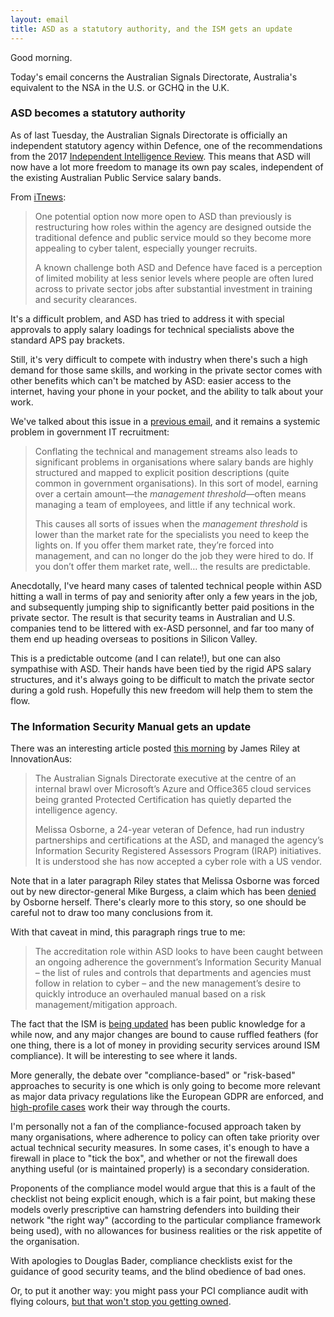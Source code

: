 ```yaml
---
layout: email
title: ASD as a statutory authority, and the ISM gets an update
---
```


Good morning.

Today's email concerns the Australian Signals Directorate, Australia's equivalent to the NSA in the U.S. or GCHQ in the U.K.


### ASD becomes a statutory authority

As of last Tuesday, the Australian Signals Directorate is officially an independent statutory agency within Defence, one of the recommendations from the 2017 [Independent Intelligence Review](https://www.pmc.gov.au/national-security/2017-independent-intelligence-review). This means that ASD will now have a lot more freedom to manage its own pay scales, independent of the existing Australian Public Service salary bands.

From [iTnews](https://itnews.com.au/news/asd-chief-frets-over-cyber-recruits-496523):

>One potential option now more open to ASD than previously is restructuring how roles within the agency are designed outside the traditional defence and public service mould so they become more appealing to cyber talent, especially younger recruits.
>
>A known challenge both ASD and Defence have faced is a perception of limited mobility at less senior levels where people are often lured across to private sector jobs after substantial investment in training and security clearances.

It's a difficult problem, and ASD has tried to address it with special approvals to apply salary loadings for technical specialists above the standard APS pay brackets. 

Still, it's very difficult  to compete with industry when there's such a high demand for those same skills, and working in the private sector comes with other benefits which can't be matched by ASD: easier access to the internet, having your phone in your pocket, and the ability to talk about your work.

We've talked about this issue in a [previous email](https://markeldo.com/Email-update-Tweetstorms-Technical-vs-management-and-blockchain-authentication/), and it remains a systemic problem in government IT recruitment:

>Conflating the technical and management streams also leads to significant problems in organisations where salary bands are highly structured and mapped to explicit position descriptions (quite common in government organisations). In this sort of model, earning over a certain amount—the _management threshold_—often means managing a team of employees, and little if any technical work.
>
>This causes all sorts of issues when the _management threshold_ is lower than the market rate for the specialists you need to keep the lights on. If you offer them market rate, they’re forced into management, and can no longer do the job they were hired to do. If you don’t offer them market rate, well… the results are predictable.

Anecdotally, I've heard many cases of talented technical people within ASD hitting a wall in terms of pay and seniority after only a few years in the job, and subsequently jumping ship to significantly better paid positions in the private sector. The result is that security teams in Australian and U.S. companies tend to be littered with ex-ASD personnel, and far too many of them end up heading overseas to positions in Silicon Valley.

This is a predictable outcome (and I can relate!), but one can also sympathise with ASD. Their hands have been tied by the rigid APS salary structures, and it's always going to be difficult to match the private sector during a gold rush. Hopefully this new freedom will help them to stem the flow.

### The Information Security Manual gets an update

There was an interesting article posted [this morning](https://www.innovationaus.com/2018/07/ASD-brawl-over-Microsoft) by James Riley at InnovationAus:

>The Australian Signals Directorate executive at the centre of an internal brawl over Microsoft’s Azure and Office365 cloud services being granted Protected Certification has quietly departed the intelligence agency.
>
>Melissa Osborne, a 24-year veteran of Defence, had run industry partnerships and certifications at the ASD, and managed the agency’s Information Security Registered Assessors Program (IRAP) initiatives. It is understood she has now accepted a cyber role with a US vendor.

Note that in a later paragraph Riley states that Melissa Osborne was forced out by new director-general Mike Burgess, a claim which has been [denied](https://linkedin.com/feed/update/urn:li:activity:6422330667362852864/) by Osborne herself. There's clearly more to this story, so one should be careful not to draw too many conclusions from it.

With that caveat in mind, this paragraph rings true to me:

>The accreditation role within ASD looks to have been caught between an ongoing adherence the government’s Information Security Manual – the list of rules and controls that departments and agencies must follow in relation to cyber – and the new management’s desire to quickly introduce an overhauled manual based on a risk management/mitigation approach.

The fact that the ISM is [being updated](https://innovationaus.com/2018/06/ASD-confirms-new-cyber-manual) has been public knowledge for a while now, and any major changes are bound to cause ruffled feathers (for one thing, there is a lot of money in providing security services around ISM compliance). It will be interesting to see where it lands.

More generally, the debate over "compliance-based" or "risk-based" approaches to security is one which is only going to become more relevant as major data privacy regulations like the European GDPR are enforced, and [high-profile cases](https://zdnet.com/article/yahoo-fined-250000-by-uk-watchdog-over-data-breach/) work their way through the courts.

I'm personally not a fan of the compliance-focused approach taken by many organisations, where adherence to policy can often take priority over actual technical security measures. In some cases, it's enough to have a firewall in place to "tick the box", and whether or not the firewall does anything useful (or is maintained properly) is a secondary consideration.

Proponents of the compliance model would argue that this is a fault of the checklist not being explicit enough, which is a fair point, but making these models overly prescriptive can hamstring defenders into building their network "the right way" (according to the particular compliance framework being used), with no allowances for business realities or the risk appetite of the organisation.

With apologies to Douglas Bader, compliance checklists exist for the guidance of good security teams, and the blind obedience of bad ones.

Or, to put it another way: you might pass your PCI compliance audit with flying colours, [but that won't stop you getting owned](https://technewsworld.com/story/80160.html).